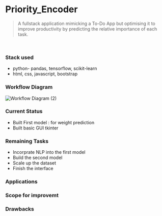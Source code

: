 # Priority_Encoder
> A fullstack application mimicking a To-Do App but optimising it to improve productivity by predicting the relative importance of each task.<br>
<br>
<h3>Stack used</h3>
<ul>
  <li>python- pandas, tensorflow, scikit-learn</li>
  <li>html, css, javascript, bootstrap</li>
</ul>
<h3>Workflow Diagram</h3>

![Workflow Diagram (2)](https://github.com/KKeshav1101/Priority_Encoder/assets/144262889/b582816c-dfd8-4e68-8115-99259fb5fc89)

<h3>Current Status</h3>
<ul>
  <li>Built First model : for weight prediction</li>
  <li>Built basic GUI tkinter</li>
</ul>
<h3>Remaining Tasks</h3>
<ul>
  <li>Incorprate NLP into the first model</li>
  <li>Build the second model</li>
  <li>Scale up the dataset</li>
  <li>Finish the interface</li>
</ul>
<h3>Applications</h3>
<ul></ul>
<h3>Scope for improvemt</h3>
<ul></ul>
<h3>Drawbacks</h3>
<ul></ul>
